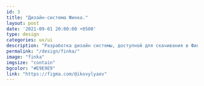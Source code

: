 ```yaml
---
id: 3
title: "Дизайн-система Финка."
layout: post
date: '2021-09-01 20:00:00 +0500'
type: design
categories: ux/ui
description: "Разработка дизайн системы, доступной для скачивания в Фигма Комьюнити (>1.2тыс скачиваний)."
permalink: "/design/finka/"
image: "finka"
imgsize: "contain"
bgcolor: "#E9E9E9"
link: "https://figma.com/@ikovylyaev"
---
```

